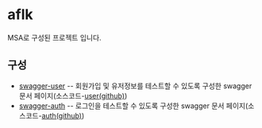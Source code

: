 # aflk
MSA로 구성된 프로젝트 입니다.

## 구성
* [swagger-user](http://52.79.162.165:8000/user/swagger-ui/) -- 회원가입 및 유저정보를 테스트할 수 있도록 구성한 swagger 문서 페이지(소스코드-[user(github)](https://github.com/jaebum7396/user))
* [swagger-auth](http://52.79.162.165:8000/auth/swagger-ui/) -- 로그인을 테스트할 수 있도록 구성한 swagger 문서 페이지(소스코드-[auth(github)](https://github.com/jaebum7396/auth))
